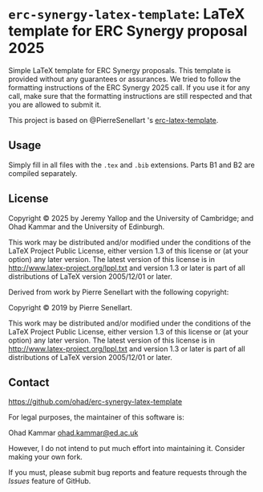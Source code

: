 # `erc-synergy-latex-template`: LaTeX template for ERC Synergy proposal 2025

Simple LaTeX template for ERC Synergy proposals. This template is
provided without any guarantees or assurances. We tried to follow the
formatting instructions of the ERC Synergy 2025 call. If you use it
for any call, make sure that the formatting instructions are still
respected and that you are allowed to submit it.

This project is based on @PierreSenellart 's
[erc-latex-template](https://github.com/PierreSenellart/erc-latex-template/).

## Usage

Simply fill in all files with the `.tex` and `.bib` extensions. Parts B1
and B2 are compiled separately.

## License

Copyright © 2025 by Jeremy Yallop and the University of Cambridge; and
Ohad Kammar and the University of Edinburgh.

This work may be distributed and/or modified under the conditions of the
LaTeX Project Public License, either version 1.3 of this license or (at
your option) any later version. The latest version of this license is in
http://www.latex-project.org/lppl.txt and version 1.3 or later is part of
all distributions of LaTeX version 2005/12/01 or later.


Derived from work by Pierre Senellart with the following copyright:

Copyright © 2019 by Pierre Senellart.

This work may be distributed and/or modified under the conditions of the
LaTeX Project Public License, either version 1.3 of this license or (at
your option) any later version. The latest version of this license is in
http://www.latex-project.org/lppl.txt and version 1.3 or later is part of
all distributions of LaTeX version 2005/12/01 or later.

## Contact

https://github.com/ohad/erc-synergy-latex-template

For legal purposes, the maintainer of this software is:

Ohad Kammar <ohad.kammar@ed.ac.uk>

However, I do not intend to put much effort into maintaining it.
Consider making your own fork.

If you must, please submit bug reports and feature requests
through the *Issues* feature of GitHub.

